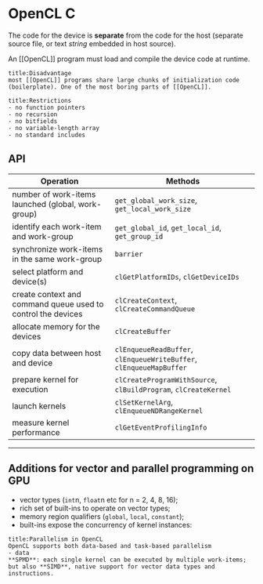 # OpenCL C
The code for the device is **separate** from the code for the host (separate source file, or text *string* embedded in host source).

An [[OpenCL]] program must load and compile the device code at runtime.

```ad-note
title:Disadvantage
most [[OpenCL]] programs share large chunks of initialization code (boilerplate). One of the most boring parts of [[OpenCL]].
```

```ad-attention
title:Restrictions
- no function pointers
- no recursion
- no bitfields
- no variable-length array
- no standard includes
```
## API
| Operation                                                    | Methods                                                             |
| ------------------------------------------------------------ | ------------------------------------------------------------------- |
| number of work-items launched (global, work-group)           | `get_global_work_size`, `get_local_work_size`                       |
| identify each work-item and work-group                       | `get_global_id`, `get_local_id`, `get_group_id`                     |
| synchronize work-items in the same work-group                | `barrier`                                                           |
| select platform and device(s)                                | `clGetPlatformIDs`, `clGetDeviceIDs`                                |
| create context and command queue used to control the devices | `clCreateContext`, `clCreateCommandQueue`                           |
| allocate memory for the devices                              | `clCreateBuffer`                                                    |
| copy data between host and device                            | `clEnqueueReadBuffer`, `clEnqueueWriteBuffer`, `clEnqueueMapBuffer` |
| prepare kernel for execution                                 | `clCreateProgramWithSource`, `clBuildProgram`, `clCreateKernel`     |
| launch kernels                                               | `clSetKernelArg`, `clEnqueueNDRangeKernel`                          |
| measure kernel performance                                   | `clGetEventProfilingInfo`                                           |

---
## Additions for vector and parallel programming on GPU
- vector types (`int`n, `float`n etc for n = 2, 4, 8, 16);
- rich set of built-ins to operate on vector types;
- memory region qualifiers (`global`, `local`, `constant`);
- built-ins expose the concurrency of kernel instances:

```ad-note
title:Parallelism in OpenCL
OpenCL supports both data-based and task-based parallelism
- data
**SPMD**: each single kernel can be executed by multiple work-items; but also **SIMD**, native support for vector data types and instructions.

```
